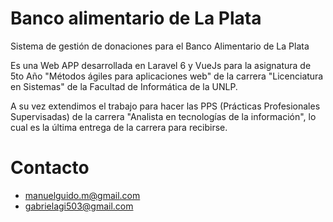 # Banco alimentario de La Plata

Sistema de gestión de donaciones para el Banco Alimentario de La Plata

Es una Web APP desarrollada en Laravel 6 y VueJs para la asignatura de 5to Año "Métodos ágiles para aplicaciones web" de la carrera "Licenciatura en Sistemas" de la Facultad de Informática de la UNLP.

A su vez extendimos el trabajo para hacer las PPS (Prácticas Profesionales Supervisadas) de la carrera "Analista en tecnologías de la información", lo cual es la última entrega de la carrera para recibirse.

# Contacto

 - manuelguido.m@gmail.com
 - gabrielagi503@gmail.com

